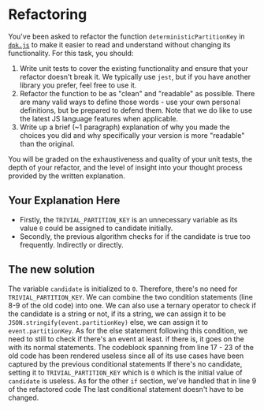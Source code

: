 # Refactoring

You've been asked to refactor the function `deterministicPartitionKey` in [`dpk.js`](dpk.js) to make it easier to read and understand without changing its functionality. For this task, you should:

1. Write unit tests to cover the existing functionality and ensure that your refactor doesn't break it. We typically use `jest`, but if you have another library you prefer, feel free to use it.
2. Refactor the function to be as "clean" and "readable" as possible. There are many valid ways to define those words - use your own personal definitions, but be prepared to defend them. Note that we do like to use the latest JS language features when applicable.
3. Write up a brief (~1 paragraph) explanation of why you made the choices you did and why specifically your version is more "readable" than the original.

You will be graded on the exhaustiveness and quality of your unit tests, the depth of your refactor, and the level of insight into your thought process provided by the written explanation.

## Your Explanation Here
- Firstly, the `TRIVIAL_PARTITION_KEY` is an unnecessary variable as its value `0` could be assigned to candidate initially.
- Secondly, the previous algorithm checks for if the candidate is true too frequently. Indirectly or directly.

## The new solution
The variable `candidate` is initialized to `0`. Therefore, there's no need for `TRIVIAL_PARTITION_KEY`.
We can combine the two condition statements (line 8-9 of the old code) into one.
We can also use a ternary operator to check if the candidate is a string or not, if its a string, we can assign it to be `JSON.stringify(event.partitionKey)` else, we can assign it to ` event.partitionKey`.
As for the else statement following this condition, we need to still to check if there's an event at least.
if there is, it goes on the with its normal statements.
The codeblock spanning from line 17 - 23 of the old code has been rendered useless since all of its use cases have been captured by the previous conditional statements
If there's no candidate, setting it to `TRIVIAL_PARTITION_KEY` which is `0` which is the initial value of `candidate` is useless.
As for the other `if` section, we've handled that in line 9 of the refactored code
The last conditional statement doesn't have to be changed.